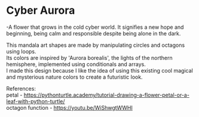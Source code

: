 # Cyber Aurora 

-A flower that grows in the cold cyber world. It signifies a new hope and beginning, being calm and responsible despite being alone in the dark.

This mandala art shapes are made by manipulating circles and octagons using loops.<br/>
Its colors are inspired by 'Aurora borealis', the lights of the northern hemisphere, implemented using conditionals and arrays.<br/> 
I made this design because I like the idea of using this existing cool magical and mysterious nature colors to create a futuristic look.<br />

References:<br/>
petal  - https://pythonturtle.academy/tutorial-drawing-a-flower-petal-or-a-leaf-with-python-turtle/<br/>
octagon function - https://youtu.be/WiShwgtWWHI
